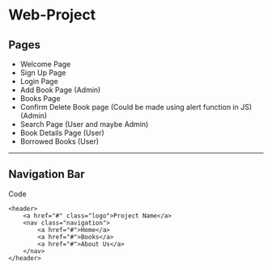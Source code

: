 # Web-Project

## Pages

- Welcome Page
- Sign Up Page
- Login Page
- Add Book Page (Admin)
- Books Page
- Confirm Delete Book page (Could be made using alert function in JS) (Admin)
- Search Page (User and maybe Admin)
- Book Details Page (User)
- Borrowed Books (User)

----------

## Navigation Bar

Code

```
<header>
    <a href="#" class="logo">Project Name</a>
    <nav class="navigation">
        <a href="#">Home</a>
        <a href="#">Books</a>
        <a href="#">About Us</a>
    </nav>
</header>
```
